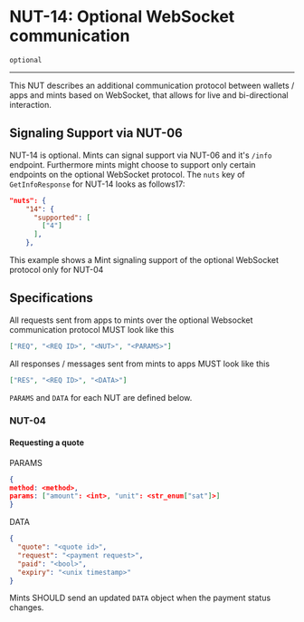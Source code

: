 # NUT-14: Optional WebSocket communication

`optional`

---

This NUT describes an additional communication protocol between wallets / apps and mints based on WebSocket, that allows for live and bi-directional interaction.

## Signaling Support via NUT-06

NUT-14 is optional. Mints can signal support via NUT-06 and it's `/info` endpoint. Furthermore mints might choose to support only certain endpoints on the optional WebSocket protocol.
The `nuts` key of `GetInfoResponse` for NUT-14 looks as follows17:

```json
"nuts": {
    "14": {
      "supported": [
        ["4"]
      ],
    },
```

This example shows a Mint signaling support of the optional WebSocket protocol only for NUT-04

## Specifications

All requests sent from apps to mints over the optional Websocket communication protocol MUST look like this

```json
["REQ", "<REQ ID>", "<NUT>", "<PARAMS>"]
```

All responses / messages sent from mints to apps MUST look like this

```json
["RES", "<REQ ID>", "<DATA>"]
```

`PARAMS` and `DATA` for each NUT are defined below.

### NUT-04

#### Requesting a quote

PARAMS

```json
{
method: <method>,
params: ["amount": <int>, "unit": <str_enum["sat"]>]
}
```

DATA

```json
{
  "quote": "<quote id>",
  "request": "<payment request>",
  "paid": "<bool>",
  "expiry": "<unix timestamp>"
}
```

Mints SHOULD send an updated `DATA` object when the payment status changes.
